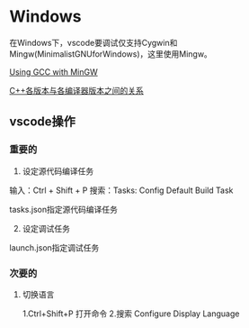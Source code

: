 # Windows

在Windows下，vscode要调试仅支持Cygwin和Mingw(MinimalistGNUforWindows)，这里使用Mingw。

[Using GCC with MinGW](https://code.visualstudio.com/docs/cpp/config-mingw)

[C++各版本与各编译器版本之间的关系](https://en.cppreference.com/w/cpp/compiler_support)


## vscode操作

### 重要的

1. 设定源代码编译任务

输入：Ctrl + Shift + P
搜索：Tasks: Config Default Build Task

tasks.json指定源代码编译任务


2. 设定调试任务

launch.json指定调试任务


### 次要的
1. 切换语言

    1.Ctrl+Shift+P 打开命令
    2.搜索 Configure Display Language




